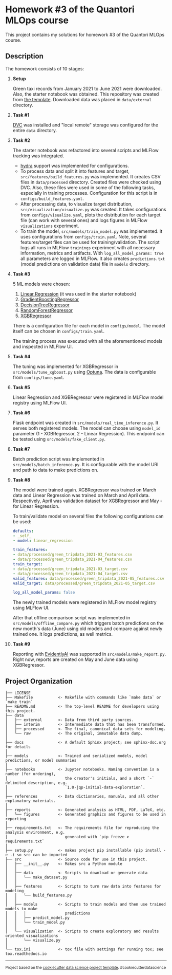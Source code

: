 Homework #3 of the Quantori MLOps course
==============================

This project contains my solutions for homework #3 of the Quantori MLOps course.

Description
------------

The homework consists of 10 stages:

1. **Setup**

    Green taxi records from January 2021 to June 2021 were downloaded. Also, the starter notebook was obtained. This repository was created from [the template](https://drivendata.github.io/cookiecutter-data-science/). Downloaded data was placed in `data/external` directory.

2. **Task #1**
   
    [DVC](https://dvc.org/) was installed and "local remote" storage was configured for the entire `data` directory.

3. **Task #2**

    The starter notebook was refactored into several scripts and MLFlow tracking was integrated.

    * [hydra](https://hydra.cc/) support was implemented for configurations.
    * To process data and split it into features and target, `src/features/build_features.py` was implemented. It creates CSV files in `data/processed` directory. Created files were checked using DVC. Also, these files were used in some of the following tasks, especially in training processes. Configuration for this script is in `configs/build_features.yaml`.
    * After processing data, to visualize target distribution, `src/visualization/visualize.py` was created. It takes configurations from `configs/visualize.yaml`, plots the distribution for each target file (can work with several ones) and logs figures in MLFlow `visualizations` experiment.
    * To train the model, `src/models/train_model.py` was implemented. It uses configurations from `configs/train.yaml`. Note, several features/target files can be used for training/validation. The script logs all runs in MLFlow `trainings` experiment with all necessary information, metrics and artifacts. With `log_all_model_params: true` all parameters are logged in MLFlow. It also creates `predictions.txt` (model predictions on validation data) file in `models` directory.

4. **Task #3**

    5 ML models were chosen:

    1. [Linear Regression](https://scikit-learn.org/stable/modules/generated/sklearn.linear_model.LinearRegression.html) (it was used in the starter notebook)
    2. [GradientBoostingRegressor](https://scikit-learn.org/stable/modules/generated/sklearn.ensemble.GradientBoostingRegressor.html)
    3. [DecisionTreeRegressor](https://scikit-learn.org/stable/modules/generated/sklearn.tree.DecisionTreeRegressor.html#sklearn.tree.DecisionTreeRegressor)
    4. [RandomForestRegressor](https://scikit-learn.org/stable/modules/generated/sklearn.ensemble.RandomForestRegressor.html)
    5. [XGBRegressor](https://xgboost.readthedocs.io/en/stable/python/python_api.html#xgboost.XGBRegressor)
    
    There is a configuration file for each model in `configs/model`. The model itself can be chosen in `configs/train.yaml`.    

    The training process was executed with all the aforementioned models and inspected in MLFlow UI.
    
5. **Task #4**

    The tuning was implemented for XGBRegressor in `src/models/tune_xgboost.py` using [Optuna](https://optuna.org/). The data is configurable from `configs/tune.yaml`.

6. **Task #5**

    Linear Regression and XGBRegressor were registered in MLFlow model registry using MLFlow UI.
    
7. **Task #6**

    Flask endpoint was created in `src/models/real_time_inference.py`. It serves both registered models. The model can choose using `model_id` parameter (1 - XGBRegressor, 2 - Linear Regression). This endpoint can be tested using `src/models/fake_client.py`.

8. **Task #7**

    Batch prediction script was implemented in `src/models/batch_inference.py`. It is configurable with the model URI and path to data to make predictions on.

9. **Task #8**

    The model were trained again. XGBRegressor was trained on March data and Linear Regression was trained on March and April data. Respectively, April was validation dataset for XGBRegressor and May - for Linear Regression.

    To train/validate model on several files the following configurations can be used:

    ```yaml
    defaults:
    - _self_
    - model: linear_regression

    train_features:
    - data/processed/green_tripdata_2021-03_features.csv
    - data/processed/green_tripdata_2021-04_features.csv
    train_target:
    - data/processed/green_tripdata_2021-03_target.csv
    - data/processed/green_tripdata_2021-04_target.csv
    valid_features: data/processed/green_tripdata_2021-05_features.csv
    valid_target: data/processed/green_tripdata_2021-05_target.csv

    log_all_model_params: false
    ```
   
    The newly trained models were registered in MLFlow model registry using MLFlow UI.
 
    After that offline comparison script was implemented in `src/models/offline_compare.py` which triggers batch predictions on the new month's data (June) using old models and compare against newly trained one. It logs predictions, as well metrics.

10. **Task #9**

    Reporting with [EvidentlyAI](https://www.evidentlyai.com/) was supported in `src/models/make_report.py`. Right now, reports are created on May and June data using XGBRegressor.

Project Organization
------------

    ├── LICENSE
    ├── Makefile           <- Makefile with commands like `make data` or `make train`
    ├── README.md          <- The top-level README for developers using this project.
    ├── data
    │   ├── external       <- Data from third party sources.
    │   ├── interim        <- Intermediate data that has been transformed.
    │   ├── processed      <- The final, canonical data sets for modeling.
    │   └── raw            <- The original, immutable data dump.
    │
    ├── docs               <- A default Sphinx project; see sphinx-doc.org for details
    │
    ├── models             <- Trained and serialized models, model predictions, or model summaries
    │
    ├── notebooks          <- Jupyter notebooks. Naming convention is a number (for ordering),
    │                         the creator's initials, and a short `-` delimited description, e.g.
    │                         `1.0-jqp-initial-data-exploration`.
    │
    ├── references         <- Data dictionaries, manuals, and all other explanatory materials.
    │
    ├── reports            <- Generated analysis as HTML, PDF, LaTeX, etc.
    │   └── figures        <- Generated graphics and figures to be used in reporting
    │
    ├── requirements.txt   <- The requirements file for reproducing the analysis environment, e.g.
    │                         generated with `pip freeze > requirements.txt`
    │
    ├── setup.py           <- makes project pip installable (pip install -e .) so src can be imported
    ├── src                <- Source code for use in this project.
    │   ├── __init__.py    <- Makes src a Python module
    │   │
    │   ├── data           <- Scripts to download or generate data
    │   │   └── make_dataset.py
    │   │
    │   ├── features       <- Scripts to turn raw data into features for modeling
    │   │   └── build_features.py
    │   │
    │   ├── models         <- Scripts to train models and then use trained models to make
    │   │   │                 predictions
    │   │   ├── predict_model.py
    │   │   └── train_model.py
    │   │
    │   └── visualization  <- Scripts to create exploratory and results oriented visualizations
    │       └── visualize.py
    │
    └── tox.ini            <- tox file with settings for running tox; see tox.readthedocs.io


--------

<p><small>Project based on the <a target="_blank" href="https://drivendata.github.io/cookiecutter-data-science/">cookiecutter data science project template</a>. #cookiecutterdatascience</small></p>
